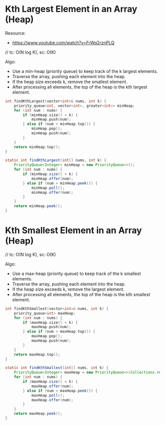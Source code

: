 # Kth Largest Element in an Array (Heap)

Resource:
- https://www.youtube.com/watch?v=FrWq2rznPLQ

// tc: O(N log K), sc: O(K)

Algo:
- Use a min-heap (priority queue) to keep track of the k largest elements.
- Traverse the array, pushing each element into the heap.
- If the heap size exceeds k, remove the smallest element.
- After processing all elements, the top of the heap is the kth largest element.

```cpp
int findKthLargest(vector<int>& nums, int k) {
    priority_queue<int, vector<int>, greater<int>> minHeap;
    for (int num : nums) {
        if (minHeap.size() < k) {
            minHeap.push(num);
        } else if (num > minHeap.top()) {
            minHeap.pop();
            minHeap.push(num);
        }
    }
    return minHeap.top();
}
```

```java
static int findKthLargest(int[] nums, int k) {
    PriorityQueue<Integer> minHeap = new PriorityQueue<>();
    for (int num : nums) {
        if (minHeap.size() < k) {
            minHeap.offer(num);
        } else if (num > minHeap.peek()) {
            minHeap.poll();
            minHeap.offer(num);
        }
    }
    return minHeap.peek();
}
```


# Kth Smallest Element in an Array (Heap)

// tc: O(N log K), sc: O(K)

Algo:
- Use a max-heap (priority queue) to keep track of the k smallest elements.
- Traverse the array, pushing each element into the heap.
- If the heap size exceeds k, remove the largest element.
- After processing all elements, the top of the heap is the kth smallest element.

```cpp
int findKthSmallest(vector<int>& nums, int k) {
    priority_queue<int> maxHeap;
    for (int num : nums) {
        if (maxHeap.size() < k) {
            maxHeap.push(num);
        } else if (num < maxHeap.top()) {
            maxHeap.pop();
            maxHeap.push(num);
        }
    }
    return maxHeap.top();
}
```

```java
static int findKthSmallest(int[] nums, int k) {
    PriorityQueue<Integer> maxHeap = new PriorityQueue<>(Collections.reverseOrder());
    for (int num : nums) {
        if (maxHeap.size() < k) {
            maxHeap.offer(num);
        } else if (num < maxHeap.peek()) {
            maxHeap.poll();
            maxHeap.offer(num);
        }
    }
    return maxHeap.peek();
}
```